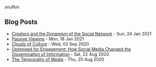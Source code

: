 snufkin

## Blog Posts
<!-- blog starts -->
* [Creators and the Dynamism of the Social Network](https://snufk.in/blog/creators-social-networks.html) - Sun, 24 Jan 2021
* [Passive Viewing](https://snufk.in/blog/passive-viewing.html) - Mon, 18 Jan 2021
* [Clouds of Culture](https://snufk.in/blog/clouds-of-culture.html) - Wed, 02 Sep 2020
* [Optimised for Engagement: How Social Media Changed the Dissemination of Information](https://snufk.in/blog/optimised-for-engagement.html) - Sat, 22 Aug 2020
* [The Temporality of Media](https://snufk.in/blog/temporality.html) - Thu, 20 Aug 2020
<!-- blog ends -->
